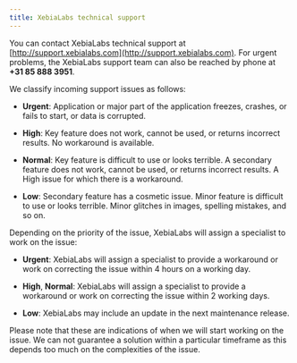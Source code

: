 ```yaml
---
title: XebiaLabs technical support
---
```


You can contact XebiaLabs technical support at [http://support.xebialabs.com](http://support.xebialabs.com). For urgent problems, the XebiaLabs support team can also be reached by phone at **+31 85 888 3951**.

We classify incoming support issues as follows:

* **Urgent**: Application or major part of the application freezes, crashes, or fails to start, or data is corrupted.

* **High**: Key feature does not work, cannot be used, or returns incorrect results. No workaround is available.

* **Normal**: Key feature is difficult to use or looks terrible. A secondary feature does not work, cannot be used, or returns incorrect results. A High issue for which there is a workaround.

* **Low**: Secondary feature has a cosmetic issue. Minor feature is difficult to use or looks terrible. Minor glitches in images, spelling mistakes, and so on.

Depending on the priority of the issue, XebiaLabs will assign a specialist to work on the issue:

* **Urgent**: XebiaLabs will assign a specialist to provide a workaround or work on correcting the issue within 4 hours on a working day.

* **High**, **Normal**: XebiaLabs will assign a specialist to provide a workaround or work on correcting the issue within 2 working days.

* **Low**: XebiaLabs may include an update in the next maintenance release.

Please note that these are indications of when we will start working on the issue. We can not guarantee a solution within a particular timeframe as this depends too much on the complexities of the issue.

